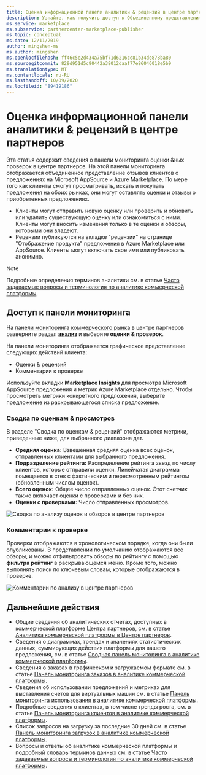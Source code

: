 ```yaml
---
title: Оценка информационной панели аналитики & рецензий в центре партнеров
description: Узнайте, как получить доступ к Объединенному представлению отзывов клиентов о предложениях на Microsoft AppSource и Azure Marketplace.
ms.service: marketplace
ms.subservice: partnercenter-marketplace-publisher
ms.topic: conceptual
ms.date: 12/11/2019
author: mingshen-ms
ms.author: mingshen
ms.openlocfilehash: ff46c5e2d434a75bf71d6216ce81b34de878ba80
ms.sourcegitcommit: 829d951d5c90442a38012daaf77e86046018e5b9
ms.translationtype: MT
ms.contentlocale: ru-RU
ms.lasthandoff: 10/09/2020
ms.locfileid: "89419186"
---
```

# <a name="ratings--reviews-analytics-dashboard-in-partner-center"></a>Оценка информационной панели аналитики & рецензий в центре партнеров

Эта статья содержит сведения о панели мониторинга оценки &ных проверок в центре партнеров. На этой панели мониторинга отображается объединенное представление отзывов клиентов о предложениях на Microsoft AppSource и Azure Marketplace. По мере того как клиенты смогут просматривать, искать и покупать предложения на обоих рынках, они могут оставлять оценки и отзывы о приобретенных предложениях.

- Клиенты могут отправить новую оценку или проверить и обновить или удалить существующую оценку или ознакомиться с ними. Клиенты могут вносить изменения только в те оценки и обзоры, которыми они владеют.  
- Рецензии публикуются на вкладке "рецензии" на странице "Отображение продукта" предложения в Azure Marketplace или AppSource. Клиенты могут включать свое имя или публиковать анонимно.  

>[!NOTE]
> Подробные определения терминов аналитики см. в статье [Часто задаваемые вопросы и терминология по аналитике коммерческой платформы](./faq-terminology.md).

## <a name="access-the-dashboard"></a>Доступ к панели мониторинга

На [панели мониторинга коммерческого рынка](https://partner.microsoft.com/dashboard/commercial-marketplace/overview) в центре партнеров разверните раздел **[анализ](https://partner.microsoft.com/dashboard/commercial-marketplace/analytics/summary)** и выберите **оценки & проверок**.

На панели мониторинга отображается графическое представление следующих действий клиента:

- Оценки & рецензий  
- Комментарии к проверке

Используйте вкладки **Marketplace Insights** для просмотра Microsoft AppSource предложения и метрик Azure Marketplace отдельно. Чтобы просмотреть метрики конкретного предложения, выберите предложение из раскрывающегося списка предложение.

### <a name="ratings--reviews-summary"></a>Сводка по оценкам & просмотров

В разделе "Сводка по оценкам & рецензий" отображаются метрики, приведенные ниже, для выбранного диапазона дат.

- **Средняя оценка:** Взвешенная средняя оценка всех оценок, отправленных клиентами для выбранного предложения.
- **Подразделение рейтинга:** Распределение рейтинга звезд по числу клиентов, которые отправили оценки. Линейчатая диаграмма помещается в стек с фактическим и пересмотренным рейтингом (обновленным числом оценок).
- **Всего оценок:** Общее число отправленных оценок. Этот счетчик также включает оценки с проверками и без них.
- **Оценки с проверками:** Число отправленных просмотров.

![Сводка по анализу оценок и обзоров в центре партнеров](./media/analyze-ratings-summary.png)

### <a name="review-comments"></a>Комментарии к проверке

Проверки отображаются в хронологическом порядке, когда они были опубликованы. В представлении по умолчанию отображаются все обзоры, и можно отфильтровать обзоры по рейтингу с помощью **фильтра рейтинг** в раскрывающемся меню. Кроме того, можно выполнять поиск по ключевым словам, которые отображаются в проверке.  

![Комментарии по анализу в центре партнеров](./media/analyze-reviews.png)

## <a name="next-steps"></a>Дальнейшие действия

- Общие сведения об аналитических отчетах, доступных в коммерческой платформе Центра партнеров, см. в статье [Аналитика коммерческой платформы в Центре партнеров](./analytics.md).
- Сведения о диаграммах, трендах и значениях статистических данных, суммирующих действия платформы для вашего предложения, см. в статье [Сводная панель мониторинга в аналитике коммерческой платформы](./summary-dashboard.md).
- Сведения о заказах в графическом и загружаемом формате см. в статье [Панель мониторинга заказов в аналитике коммерческой платформы](./orders-dashboard.md).
- Сведения об использовании предложений и метриках для выставления счетов для виртуальных машин см. в статье [Панель мониторинга использования в аналитике коммерческой платформы](./usage-dashboard.md).
- Подробные сведения о клиентах, в том числе тренды роста, см. в статье [Панель мониторинга клиентов в аналитике коммерческой платформы](./customer-dashboard.md).
- Список запросов на загрузку за последние 30 дней см. в статье [Панель мониторинга загрузок в аналитике коммерческой платформы](./downloads-dashboard.md).
- Вопросы и ответы об аналитике коммерческой платформы и подробный словарь терминов данных см. в статье [Часто задаваемые вопросы и терминология по аналитике коммерческой платформы](./faq-terminology.md).
